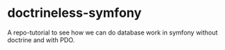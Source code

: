 doctrineless-symfony
====================

A repo-tutorial to see how we can do database work in symfony without doctrine and with PDO. 

